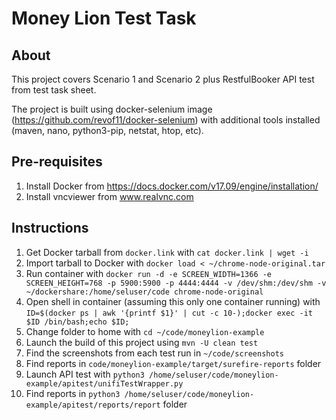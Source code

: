 # Money Lion Test Task

## About
This project covers Scenario 1 and Scenario 2 plus RestfulBooker API test from test task sheet.

The project is built using docker-selenium image 
(https://github.com/revof11/docker-selenium) 
with additional tools installed (maven, nano, python3-pip, netstat, htop, etc).

## Pre-requisites
1. Install Docker from https://docs.docker.com/v17.09/engine/installation/
2. Install vncviewer from www.realvnc.com 

## Instructions 
1. Get Docker tarball from `docker.link` with `cat docker.link | wget -i`
2. Import tarball to Docker with `docker load < ~/chrome-node-original.tar`
3. Run container with 
`docker run -d -e SCREEN_WIDTH=1366 -e SCREEN_HEIGHT=768 -p 5900:5900 -p 4444:4444 -v /dev/shm:/dev/shm -v ~/dockershare:/home/seluser/code chrome-node-original`
4. Open shell in container (assuming this only one container running) with 
`ID=$(docker ps | awk '{printf $1}' | cut -c 10-);docker exec -it $ID /bin/bash;echo $ID;`
5. Change folder to home with `cd ~/code/moneylion-example`
6. Launch the build of this project using `mvn -U clean test`
7. Find the screenshots from each test run in `~/code/screenshots`
8. Find reports in `code/moneylion-example/target/surefire-reports` folder
9. Launch API test with `python3 /home/seluser/code/moneylion-example/apitest/unifiTestWrapper.py`
10. Find reports in `python3 /home/seluser/code/moneylion-example/apitest/reports/report` folder
